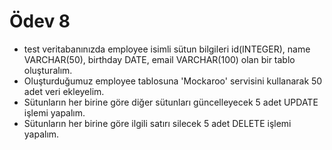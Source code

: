 # Ödev 8

* test veritabanınızda employee isimli sütun bilgileri id(INTEGER), name VARCHAR(50), birthday DATE, email VARCHAR(100) olan bir tablo oluşturalım.
* Oluşturduğumuz employee tablosuna 'Mockaroo' servisini kullanarak 50 adet veri ekleyelim.
* Sütunların her birine göre diğer sütunları güncelleyecek 5 adet UPDATE işlemi yapalım.
* Sütunların her birine göre ilgili satırı silecek 5 adet DELETE işlemi yapalım.